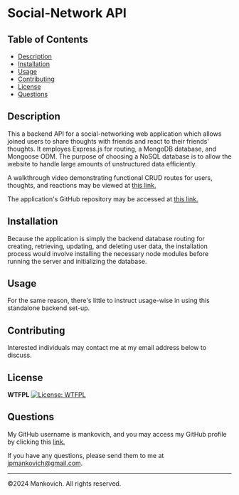 # Social-Network API

## Table of Contents
 - [Description](#Description)
 - [Installation](#Installation)
 - [Usage](#Usage)
 - [Contributing](#Contributing)
 - [License](#License)
 - [Questions](#Questions)

## Description 

This a backend API for a social-networking web application which allows joined users to share thoughts with friends and react to their friends' thoughts. It employes Express.js for routing, a MongoDB database, and Mongoose ODM. The purpose of choosing a NoSQL database is to allow the website to handle large amounts of unstructured data efficiently.

A walkthrough video demonstrating functional CRUD routes for users, thoughts, and reactions may be viewed at [this link.](https://drive.google.com/file/d/13uyeDKbyI-OSAThIX2GaZcbbOYfvIwFW/view)

The application's GitHub repository may be accessed at [this link.](https://github.com/mankovich/social-network-API)

## Installation 

Because the application is simply the backend database routing for creating, retrieving, updating, and deleting user data, the installation process would involve installing the necessary node modules before running the server and initializing the database. 

## Usage 

For the same reason, there's little to instruct usage-wise in using this standalone backend set-up. 

## Contributing 

Interested individuals may contact me at my email address below to discuss. 

## License

 **WTFPL** [![License: WTFPL](https://img.shields.io/badge/License-WTFPL-brightgreen.svg)](http://www.wtfpl.net/about/)

## Questions
My GitHub username is mankovich, and you may access my GitHub profile by clicking this [link.](https://www.github.com/mankovich)

If you have any questions, please send them to me at jpmankovich@gmail.com.

---

&copy;2024 Mankovich. All rights reserved. 